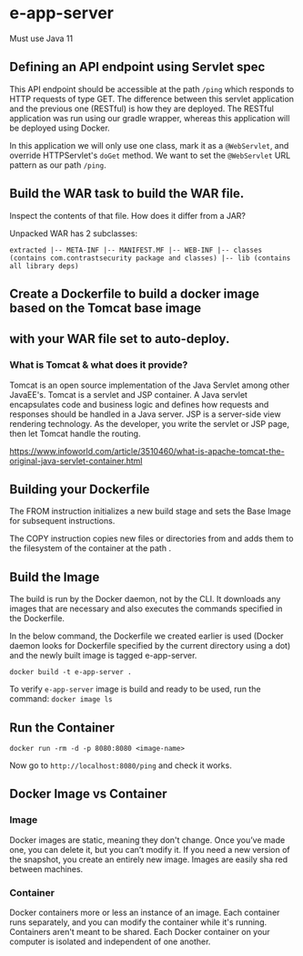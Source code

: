# e-app-server
Must use Java 11

## Defining an API endpoint using Servlet spec
This API endpoint should be accessible at the path `/ping` which responds 
to HTTP requests of type GET. The difference between this servlet application 
and the previous one (RESTful) is how they are deployed. The RESTful application
was run using our gradle wrapper, whereas this application will be deployed using Docker.

In this application we will only use one class, mark it as a `@WebServlet`,
and override HTTPServlet's `doGet` method. We want to set the `@WebServlet`
URL pattern as our path `/ping`.


## Build the WAR task to build the WAR file. 
Inspect the contents of that file. How does it differ from a JAR?

Unpacked WAR has 2 subclasses:

`extracted
    |-- META-INF
            |-- MANIFEST.MF
    |-- WEB-INF
            |-- classes (contains com.contrastsecurity package and classes)
            |-- lib (contains all library deps)`
            
            
## Create a Dockerfile to build a docker image based on the Tomcat base image 
## with your WAR file set to auto-deploy. 
### What is Tomcat & what does it provide? 
Tomcat is an open source implementation of the Java Servlet among other JavaEE's.
Tomcat is a servlet and JSP container. A Java servlet encapsulates code and 
business logic and defines how requests and responses should be handled in a 
Java server. JSP is a server-side view rendering technology. As the developer, 
you write the servlet or JSP page, then let Tomcat handle the routing.

https://www.infoworld.com/article/3510460/what-is-apache-tomcat-the-original-java-servlet-container.html


## Building your Dockerfile
The FROM instruction initializes a new build stage and sets the Base Image for 
subsequent instructions.

The COPY instruction copies new files or directories from <src> and adds them 
to the filesystem of the container at the path <dest>.

## Build the Image
The build is run by the Docker daemon, not by the CLI. It downloads any images that are 
necessary and also executes the commands specified in the Dockerfile.

In the below command, the Dockerfile we created earlier is used (Docker daemon looks 
for Dockerfile specified by the current directory using a dot) and the newly built 
image is tagged e-app-server.

`docker build -t e-app-server .`

To verify `e-app-server` image is build and ready to be used, run the command: `docker image ls`

## Run the Container

`docker run -rm -d -p 8080:8080 <image-name>`

Now go to `http://localhost:8080/ping` and check it works. 

## Docker Image vs Container
### Image
Docker images are static, meaning they don't change. Once you’ve made one, 
you can delete it, but you can’t modify it. If you need a new version of 
the snapshot, you create an entirely new image. Images are easily sha red between
machines.

### Container
Docker containers more or less an instance of an image. Each container runs separately,
and you can modify the container while it's running. Containers aren't meant to be shared.
Each Docker container on your computer is isolated and independent of one another.